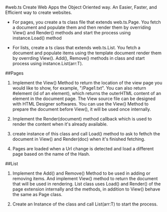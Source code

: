 #web.ts
Create Web Apps the Object Oriented way.
An Easier, Faster, and Efficient way to create websites. 

* For pages, you create a ts class file that extends web.ts.Page. You fetch a document and populate them and then render them by overriding View() and Render() methods and start the process using instance.Load() method 

* For lists, create a ts class that extends web.ts.List<T>.  You fetch a document and populate items using the template document render them by overrding View(). Add(), Remove() methods in class and start process using instance.List(arr:T).


##Pages
1. Implement the View() Method to return the location of the view page you would like to show, for example, "/Page1.txt".
You can also return #element (id of an element), which returns the outerHTML content of an element in the document page. The View source file can be designed with HTML Designer softwares.
You can use the View() Method to prepare the document before View(), it will be used once internally.

2. Implement the Render(document) method callback which is used to render the content when it's already available.

3. create instance of this class and call Load() method to ask to fethch the document in View() and Render(doc) when it's finished fetching.

4. Pages are loaded when a Url change is detected and load a different page based on the name of the Hash. 

##List
1. Implement the Add() and Remove() Method to be used in adding or removing items. And implement View() method to return the document that will be used in rendering.
List class uses Load() and Render() of the page extension internally and the methods, in addition to View() behave the same as Page class.

2. Create an Instance of the class and call List(arr:T) to start the process.